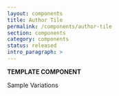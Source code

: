 ```yaml
---
layout: components
title: Author Tile
permalink: /components/author-tile
section: components
category: components
status: released
intro_paragraph: >
---
```


__TEMPLATE COMPONENT__

Sample Variations
